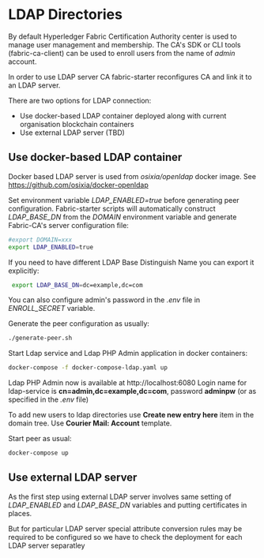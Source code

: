 # LDAP Directories

By default Hyperledger Fabric Certification Authority center is used to manage user management and membership.
The CA's SDK or CLI tools (fabric-ca-client) can be used to enroll users from the name of *admin* account.

In order to use LDAP server CA fabric-starter reconfigures CA and link it to an LDAP server.

There are two options for LDAP connection:
- Use docker-based LDAP container deployed along with current organisation blockchain containers
- Use external LDAP server (TBD)


## Use docker-based LDAP container

Docker based LDAP server is used from *osixia/openldap* docker image. See https://github.com/osixia/docker-openldap

Set environment variable *LDAP_ENABLED=true* before generating peer configuration. Fabric-starter scripts will automatically
construct *LDAP_BASE_DN* from the *DOMAIN* environment variable and generate Fabric-CA's server configuration file:

```bash
#export DOMAIN=xxx
export LDAP_ENABLED=true
```

If you need to have different LDAP Base Distinguish Name you can export it explicitly:
```bash
 export LDAP_BASE_DN=dc=example,dc=com
 ```

You can also configure admin's password in the *.env* file in *ENROLL_SECRET* variable.

Generate the peer configuration as usually:
```bash
./generate-peer.sh
 ```


Start Ldap service and Ldap PHP Admin application in docker containers:
 ```bash
 docker-compose -f docker-compose-ldap.yaml up
  ```

Ldap PHP Admin now is available at http://localhost:6080
Login name for ldap-service is **cn=admin,dc=example,dc=com**, password **adminpw** (or as specified in the *.env* file)

To add new users to ldap directories use **Create new entry here** item in the domain tree. Use **Courier Mail: Account** template.

Start peer as usual:
 ```bash
 docker-compose up
  ```


## Use external LDAP server

As the first step using external LDAP server involves same setting of *LDAP_ENABLED* and *LDAP_BASE_DN* variables and putting certificates in places.

But for particular LDAP server special attribute conversion rules may be required to be configured
so we have to check the deployment for each LDAP server separatley


